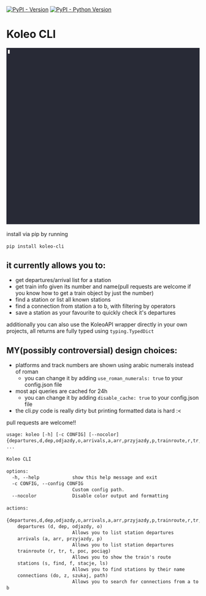 [![PyPI - Version](https://img.shields.io/pypi/v/koleo-cli.svg)](https://pypi.org/project/koleo-cli)
[![PyPI - Python Version](https://img.shields.io/pypi/pyversions/koleo-cli.svg)](https://pypi.org/project/koleo-cli)

# Koleo CLI

![gif showcasing the functionality](https://github.com/lzgirlcat/koleo-cli/blob/main/koleo-cli.gif?raw=true)


install via pip by running

`pip install koleo-cli`

## it currently allows you to:
 - get departures/arrival list for a station
 - get train info given its number and name(pull requests are welcome if you know how to get a train object by just the number)
 - find a station or list all known stations
 - find a connection from station a to b, with filtering by operators
 - save a station as your favourite to quickly check it's departures

additionally you can also use the KoleoAPI wrapper directly in your own projects, all returns are fully typed using `typing.TypedDict`

## MY(possibly controversial) design choices:
 - platforms and track numbers are shown using arabic numerals instead of roman
   - you can change it by adding `use_roman_numerals: true` to your config.json file
 - most api queries are cached for 24h
   - you can change it by adding `disable_cache: true` to your config.json file
 - the cli.py code is really dirty but printing formatted data is hard :<

pull requests are welcome!!

```
usage: koleo [-h] [-c CONFIG] [--nocolor] {departures,d,dep,odjazdy,o,arrivals,a,arr,przyjazdy,p,trainroute,r,tr,t,poc,pociąg,stations,s,find,f,stacje,ls,connections,do,z,szukaj,path} ...

Koleo CLI

options:
  -h, --help            show this help message and exit
  -c CONFIG, --config CONFIG
                        Custom config path.
  --nocolor             Disable color output and formatting

actions:
  {departures,d,dep,odjazdy,o,arrivals,a,arr,przyjazdy,p,trainroute,r,tr,t,poc,pociąg,stations,s,find,f,stacje,ls,connections,do,z,szukaj,path}
    departures (d, dep, odjazdy, o)
                        Allows you to list station departures
    arrivals (a, arr, przyjazdy, p)
                        Allows you to list station departures
    trainroute (r, tr, t, poc, pociąg)
                        Allows you to show the train's route
    stations (s, find, f, stacje, ls)
                        Allows you to find stations by their name
    connections (do, z, szukaj, path)
                        Allows you to search for connections from a to b
```